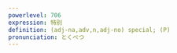 ```yaml
---
powerlevel: 706
expression: 特別
definition: (adj-na,adv,n,adj-no) special; (P)
pronunciation: とくべつ
---
```

